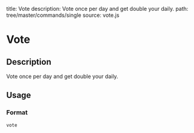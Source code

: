 title: Vote
description: Vote once per day and get double your daily.
path: tree/master/commands/single
source: vote.js

# Vote

## Description

Vote once per day and get double your daily.

## Usage

### Format

`vote`
